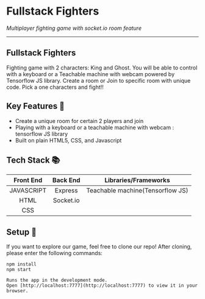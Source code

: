 # Fullstack Fighters
<em>Multiplayer fighting game with socket.io room feature</em>

---
## Fullstack Fighters
Fighting game with 2 characters: King and Ghost. You will be able to control with a keyboard or a Teachable machine with webcam powered by Tensorflow JS library. Create a room or Join to specific room with unique code. Pick a one characters and fight!!


## Key Features :key:
* Create a unique room for certain 2 players and join
* Playing with a keyboard or a teachable machine with webcam : tensorflow JS library
* Built on plain HTML5, CSS, and Javascript


## Tech Stack :books:

Front End | Back End | Libraries/Frameworks
:-------: | :------: | :------------------: 
JAVASCRIPT | Express | Teachable machine(Tensorflow JS)
HTML      | Socket.io |         | 
CSS       |          |         | 


## Setup :rocket:
If you want to explore our game, feel free to clone our repo! After cloning, please enter the following commands:
```
npm install
npm start

Runs the app in the development mode.
Open [http://localhost:7777](http://localhost:7777) to view it in your browser.
